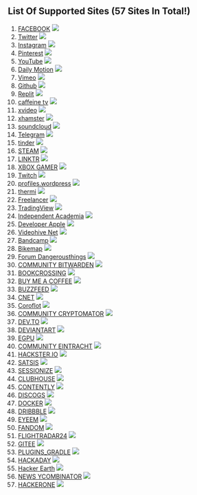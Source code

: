 ## List Of Supported Sites (57 Sites In Total!)

1. [FACEBOOK](https://www.facebook.com) ![](https://www.google.com/s2/favicons?domain=https://facebook.com/) 
2. [Twitter](https://www.twitter.com) ![](https://www.google.com/s2/favicons?domain=https://twitter.com/)
3. [Instagram](https://www.instagram.com/) ![](https://www.google.com/s2/favicons?domain=https://www.instagram.com/)
4. [Pinterest](https://www.pinterest.com/) ![](https://www.google.com/s2/favicons?domain=https://www.pinterest.com/)
5. [YouTube](https://www.youtube.com/) ![](https://www.google.com/s2/favicons?domain=https://www.youtube.com/)
6. [Daily Motion](https://www.dailymotion.com/) ![](https://www.google.com/s2/favicons?domain=https://www.dailymotion.com/)
7. [Vimeo](https://vimeo.com/) ![](https://www.google.com/s2/favicons?domain=https://vimeo.com/)
8. [Github](https://github.com/) ![](https://www.google.com/s2/favicons?domain=https://github.com/)
9. [Replit](https://replit.com/) ![](https://www.google.com/s2/favicons?domain=https://replit.com/)
10. [caffeine tv](https://www.caffeine.tv/) ![](https://www.google.com/s2/favicons?domain=https://www.caffeine.tv/)
11. [xvideo](https://xvideo.com/) ![](https://www.google.com/s2/favicons?domain=https://xvideo.com/)
12. [xhamster](https://xhamster.com/) ![](https://www.google.com/s2/favicons?domain=https://xhamster.com/)
13. [soundcloud](https://soundcloud.com/) ![](https://www.google.com/s2/favicons?domain=https://soundcloud.com/)
14. [Telegram](https://telegram.org/) ![](https://www.google.com/s2/favicons?domain=https://telegram.org/)
15. [tinder](https://tinder.com/) ![](https://www.google.com/s2/favicons?domain=https://tinder.com/)
16. [STEAM](https://store.steampowered.com/) ![](https://www.google.com/s2/favicons?domain=https://store.steampowered.com/)
17. [LINKTR](https://linktr.ee/) ![](https://www.google.com/s2/favicons?domain=https://linktr.ee/)
18. [XBOX GAMER](https://www.xbox.com/) ![](https://www.google.com/s2/favicons?domain=https://www.xbox.com/)
19. [Twitch](https://www.twitch.tv/) ![](https://www.google.com/s2/favicons?domain=https://www.twitch.tv/)
20. [profiles.wordpress](https://wordpress.org/) ![](https://www.google.com/s2/favicons?domain=https://wordpress.org/)
21. [thermi](https://thermi.com/) ![](https://www.google.com/s2/favicons?domain=https://thermi.com/)
22. [Freelancer](https://www.freelancer.com/) ![](https://www.google.com/s2/favicons?domain=https://www.freelancer.com/)
23. [TradingView](https://www.tradingview.com/) ![](https://www.google.com/s2/favicons?domain=https://www.tradingview.com/)
24. [Independent Academia](https://www.academia.edu/) ![](https://www.google.com/s2/favicons?domain=https://www.academia.edu/)
25. [Developer Apple](https://developer.apple.com/) ![](https://www.google.com/s2/favicons?domain=https://developer.apple.com/)
26. [Videohive Net](https://videohive.net/) ![](https://www.google.com/s2/favicons?domain=https://videohive.net/)
27. [Bandcamp](https://bandcamp.com/) ![](https://www.google.com/s2/favicons?domain=https://bandcamp.com/)
28. [Bikemap](https://www.bikemap.net/) ![](https://www.google.com/s2/favicons?domain=https://www.bikemap.net/)
29. [Forum Dangerousthings](https://forum.dangerousthings.com/) ![](https://www.google.com/s2/favicons?domain=https://forum.dangerousthings.com/)
30. [COMMUNITY BITWARDEN](https://community.bitwarden.com/) ![](https://www.google.com/s2/favicons?domain=https://community.bitwarden.com/)
31. [BOOKCROSSING](https://www.bookcrossing.com/) ![](https://www.google.com/s2/favicons?domain=Website)
32. [BUY ME A COFFEE](https://www.buymeacoffee.com) ![](https://www.google.com/s2/favicons?domain=https://www.buymeacoffee.com)
33. [BUZZFEED](https://www.buzzfeed.com) ![](https://www.google.com/s2/favicons?domain=https://www.buzzfeed.com)
34. [CNET](https://www.cnet.com/) ![](https://www.google.com/s2/favicons?domain=https://www.cnet.com/)
35. [Coroflot](https://www.coroflot.com/) ![](https://www.google.com/s2/favicons?domain=https://www.coroflot.com/)
36. [COMMUNITY CRYPTOMATOR](https://community.cryptomator.org/) ![](https://www.google.com/s2/favicons?domain=https://community.cryptomator.org/)
37. [DEV.TO](https://dev.to/) ![](https://www.google.com/s2/favicons?domain=https://dev.to/)
38. [DEVIANTART](https://www.deviantart.com) ![](https://www.google.com/s2/favicons?domain=https://www.deviantart.com)
39. [EGPU](https://egpu.io/) ![](https://www.google.com/s2/favicons?domain=https://egpu.io/)
40. [COMMUNITY EINTRACHT](https://community.eintracht.de/forum) ![](https://www.google.com/s2/favicons?domain=https://community.eintracht.de/forum)
41. [HACKSTER.IO](https://www.hackster.io) ![](https://www.google.com/s2/favicons?domain=https://www.hackster.io)
42. [SATSIS](https://satsis.info) ![](https://www.google.com/s2/favicons?domain=https://satsis.info)
43. [SESSIONIZE](https://sessionize.com/) ![](https://www.google.com/s2/favicons?domain=https://sessionize.com/)
44. [CLUBHOUSE](https://www.clubhouse.com/) ![](https://www.google.com/s2/favicons?domain=https://www.clubhouse.com/)
45. [CONTENTLY](https://contently.com/) ![](https://www.google.com/s2/favicons?domain=https://contently.com/)
46. [DISCOGS](https://www.discogs.com/) ![](https://www.google.com/s2/favicons?domain=https://www.discogs.com/)
47. [DOCKER](https://hub.docker.com/) ![](https://www.google.com/s2/favicons?domain=https://hub.docker.com/)
48. [DRIBBBLE](https://dribbble.com/) ![](https://www.google.com/s2/favicons?domain=https://dribbble.com/)
49. [EYEEM](https://www.eyeem.com) ![](https://www.google.com/s2/favicons?domain=https://www.eyeem.com)
50. [FANDOM](https://www.fandom.com/) ![](https://www.google.com/s2/favicons?domain=https://www.fandom.com/)
51. [FLIGHTRADAR24](https://my.flightradar24.com) ![](https://www.google.com/s2/favicons?domain=https://my.flightradar24.com)
52. [GITEE](https://gitee.com/) ![](https://www.google.com/s2/favicons?domain=https://gitee.com/)
53. [PLUGINS_GRADLE](https://plugins.gradle.org) ![](https://www.google.com/s2/favicons?domain=https://plugins.gradle.org)
54. [HACKADAY](https://hackaday.io) ![](https://www.google.com/s2/favicons?domain=https://hackaday.io)
55. [Hacker Earth](https://www.hackerearth.com) ![](https://www.google.com/s2/favicons?domain=https://www.hackerearth.com)
56. [NEWS YCOMBINATOR](https://news.ycombinator.com) ![](https://www.google.com/s2/favicons?domain=https://news.ycombinator.com)
57. [HACKERONE](https://hackerone.com) ![](https://www.google.com/s2/favicons?domain=https://hackerone.com)
